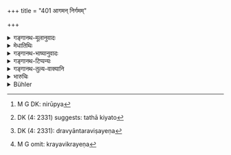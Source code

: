 +++
title = "401 आगमन् निर्गमम्"

+++

<details><summary>गङ्गानथ-मूलानुवादः</summary>

The king shall regulate the purchase and sale of all marketable commodities after having taken into consideration their source, destination and detention, as also profit and loss.—(401)
</details>

<details><summary>मेधातिथिः</summary>

आपणभूमौ ये विक्रेतारस् ते न स्वेच्छया मूल्यं कर्तुं लभेरन्, नापि राजा क्रीणीयात् स्वरुचिकृतेन मूल्येन । कथं तर्हि । इदम् इदं निरूप्यम्[^३६१] । **आगमम्** — किं प्रत्यागच्छति देशान्तराद् उत न, तथेयतो[^३६२] दूराद् आगच्छति । एवं **निर्गमस्थाने** — किं संप्रत्य् एव विक्रियते, उत तिष्ठति । संप्रति निष्क्रामतो द्रव्यस्य स्वल्पो ऽपि लाभो महाफलः, तदुत्थितेन मूल्येन द्रव्यान्तराविषयेण[^३६३] क्रयविक्रयेण[^३६४] पुनर् लाभः । **स्थानात् वृद्धिक्षयौ-** कियत्य् अस्य वृद्धिस् तिष्ठति, कीदृशो वा क्षयः । इत्य् एतत् सर्वं परीक्ष्य, स्वदेशे **क्रयविक्रयौ कारयेत्** । यथा न वणिजां पीडा भवति, नापि क्रेतॄणाम्, तथार्घं व्यवस्थापयेत् ॥ ८.४०१ ॥


[^३६४]:
     M G omit: krayavikrayeṇa


[^३६३]:
     DK (4: 2331): dravyāntaraviṣayeṇa


[^३६२]:
     DK (4: 2331) suggests: tathā kiyato


[^३६१]:
     M G DK: nirūpya
</details>

<details><summary>गङ्गानथ-भाष्यानुवादः</summary>

The vendors in the market should not he allowed to fix their prices at their own will; nor should the king buy things at his own arbitrary price. What should be done then? This is what should he done:—‘*Source*’ from where a certain commodity comes, from a near or a remote country;—so also ‘*destination and detention*’—whether it is going to be sold immediately, or will have to be kept? When a commodity is sold immediately, even a small profit comes very useful, as the profit can he invested in some other commodity and thus bring in another profit;—while from ‘detention,’ both ‘profit and loss’ are possible—and how much more profit will the detention bring in, and what amount of loss it would involve,—all this should be taken into consideration by the king, who should then regulate the sales and purchases in his realm; and the prices should be fixed in such a manner that there may be no oppression caused to the traders, or to the buyers.—(401)
</details>

<details><summary>गङ्गानथ-टिप्पन्यः</summary>

This verse is quoted in *Vivādaratnākara*, (p. 301), which adds the following notes:—‘*Āgamam*,’ the import of foreign commodities from countries either remote and inaccessible, or proximate and easily accessible—‘*nirgamam*,’ export of commodities of the country to the said foreign countries;—‘*sthānam*,’ the determining of the expenses incurred in the storing of the commodity during the larger or shorter interval between its purchase and sale;—similarily ‘*vṛddhikṣayam*,’ the profit or loss actually accrued;—‘*vicārya*,’ having fully considered all this,—the king shall so regulate buying and selling that there may be no undue profit or loss to the traders.

It is quoted in *Aparārka* (p. 827);—and in *Vyavahāra-Bālambhaṭṭī* (p. 942).
</details>

<details><summary>गङ्गानथ-तुल्य-वाक्यानि</summary>

**(verses 8.401-402)  
**

*Yājñavalkya* (2.251-253).—‘Sales should be carried on according to the
prices fixed by the King day by day; whatever profit accrues from such sale is lawful for the trader. In the case of commodities purchased in the country itself, the merchant shall take a profit of 5 per cent.; and in that of those imported from outside, 10 per cent.; this rule applies to commodities bought and sold quickly. The King shall consider the intrinsic value of the merchandise and the cost incurred in its marketing and then fix a price which shall be favourable alike to the vendor and the vendee.’

*Śaṅkha-Likhita* (Vivādaratnākara, p. 302).—‘Fixing of weights and
measures, and the fixing of the price of commodities shall be placed in charge of a trustworthy official.’
</details>

<details><summary>भारुचिः</summary>

आगमादि द्रव्यस्यापेक्ष्य क्रयिविक्रयिणोश् च वृद्धिक्षयौ तयोर् अर्घनिपातेन क्रयविक्रयौ कारयेत् ॥ ८.३९९ ॥
</details>

<details><summary>Bühler</summary>

401	Let (the king) fix (the rates for) the purchase and sale of all marketable goods, having (duly) considered whence they come, whither they go, how long they have been kept, the (probable) profit and the (probable) outlay.
</details>
